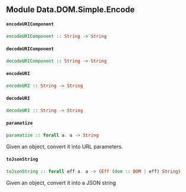 ## Module Data.DOM.Simple.Encode

#### `encodeURIComponent`

``` purescript
encodeURIComponent :: String -> String
```

#### `decodeURIComponent`

``` purescript
decodeURIComponent :: String -> String
```

#### `encodeURI`

``` purescript
encodeURI :: String -> String
```

#### `decodeURI`

``` purescript
decodeURI :: String -> String
```

#### `paramatize`

``` purescript
paramatize :: forall a. a -> String
```

Given an object, convert it into URL parameters.

#### `toJsonString`

``` purescript
toJsonString :: forall eff a. a -> (Eff (dom :: DOM | eff) String)
```

Given an object, convert it into a JSON string


